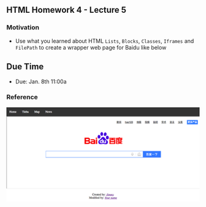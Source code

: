 ## HTML Homework 4 - Lecture 5
### Motivation
- Use what you learned about HTML `Lists`, `Blocks`, `Classes`, `Iframes` and `FilePath` to create a wrapper web page for Baidu like below
## Due Time
- Due: Jan. 8th 11:00a
### Reference
![Screenshot](screenshot.png)